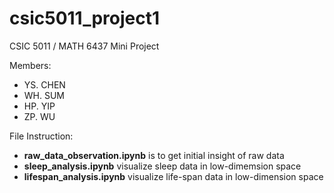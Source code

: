 # csic5011_project1
CSIC 5011 / MATH 6437 Mini Project

Members:

- YS. CHEN
- WH. SUM
- HP. YIP
- ZP. WU


File Instruction:

- **raw\_data\_observation.ipynb** is to get initial insight of raw data
- **sleep\_analysis.ipynb** visualize sleep data in low-dimemsion space
- **lifespan\_analysis.ipynb** visualize life-span data in low-dimension space 


	
